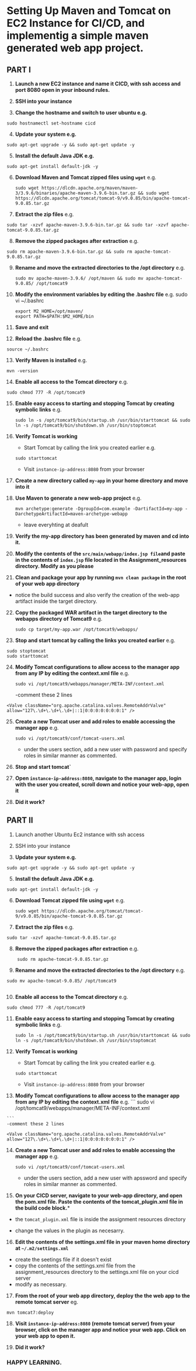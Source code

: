 # Setting Up Maven and Tomcat on EC2 Instance for CI/CD, and implementig a simple maven generated web app project.

## PART I

1. **Launch a new EC2 instance and name it CICD, with ssh access and port 8080 open in your inbound rules.**

2. **SSH into your instance**

3. **Change the hostname and switch to user ubuntu e.g.** 
```
sudo hostnamectl set-hostname cicd

```

4. **Update your system e.g.** 
```
sudo apt-get upgrade -y && sudo apt-get update -y

```

5. **Install the default Java JDK e.g.** 
```
sudo apt-get install default-jdk -y

```

6. **Download Maven and Tomcat zipped files using ```wget```**
   e.g. 
   ```
   sudo wget https://dlcdn.apache.org/maven/maven-3/3.9.6/binaries/apache-maven-3.9.6-bin.tar.gz && sudo wget https://dlcdn.apache.org/tomcat/tomcat-9/v9.0.85/bin/apache-tomcat-9.0.85.tar.gz
   
   ```

7. **Extract the zip files** 
e.g. 
```
sudo tar -xzvf apache-maven-3.9.6-bin.tar.gz && sudo tar -xzvf apache-tomcat-9.0.85.tar.gz

```

8. **Remove the zipped packages after extraction** 
e.g. 
```
sudo rm apache-maven-3.9.6-bin.tar.gz && sudo rm apache-tomcat-9.0.85.tar.gz

```

9. **Rename and move the extracted directories to the /opt directory**
   e.g. 
   ```
   sudo mv apache-maven-3.9.6/ /opt/maven && sudo mv apache-tomcat-9.0.85/ /opt/tomcat9
   
   ```

10. **Modify the environment variables by editing the .bashrc file**
    e.g. sudo vi ~/.bashrc
    ```
    export M2_HOME=/opt/maven/
    export PATH=$PATH:$M2_HOME/bin
    ```

11. **Save and exit**

12. **Reload the .bashrc file** 
e.g. 
```
source ~/.bashrc

```

13. **Verify Maven is installed** 
e.g. 
```
mvn -version

```

14. **Enable all access to the Tomcat directory** 
e.g. 
```
sudo chmod 777 -R /opt/tomcat9

```

15. **Enable easy access to starting and stopping Tomcat by creating symbolic links**
    e.g. 
    ```
    sudo ln -s /opt/tomcat9/bin/startup.sh /usr/bin/starttomcat && sudo ln -s /opt/tomcat9/bin/shutdown.sh /usr/bin/stoptomcat
    
    ```

16. **Verify Tomcat is working**  
    - Start Tomcat by calling the link you created earlier 
    e.g. 
    ```
    sudo starttomcat
    
    ```
    - Visit ```instance-ip-address:8080``` from your browser

17. **Create a new directory called ```my-app``` in your home directory and move into it**

18. **Use Maven to generate a new web-app project**
    e.g. 
    ```
    mvn archetype:generate -DgroupId=com.example -DartifactId=my-app -DarchetypeArtifactId=maven-archetype-webapp
    
    ```

    - leave everyhting at deafult

19. **Verify the my-app directory has been generated by maven and cd into it.**

20. **Modify the contents of the ```src/main/webapp/index.jsp file```and paste in the contents of ```index.jsp``` file located in the Assignment_resources directory. Modify as you please**

21. **Clean and package your app by running ```mvn clean package``` in the root of your web app directory**
- notice the build success and also verify the creation of the web-app artifact inside the target directory.

22. **Copy the packaged WAR artifact in the target directory to the webapps directory of Tomcat9**
    e.g. 
    ```
    sudo cp target/my-app.war /opt/tomcat9/webapps/
    
    ```

23. **Stop and start tomcat by calling the links you created earlier** 
e.g. 
```
sudo stoptomcat
sudo starttomcat

```

24. **Modify Tomcat configurations to allow access to the manager app from any IP by editing the context.xml file**
    e.g. 
    ```
    sudo vi /opt/tomcat9/webapps/manager/META-INF/context.xml
    
    ```
    -comment these 2 lines
```
<Valve className="org.apache.catalina.valves.RemoteAddrValve" allow="127\.\d+\.\d+\.\d+|::1|0:0:0:0:0:0:0:1" />

```

25. **Create a new Tomcat user and add roles to enable accessing the manager app**
    e.g. 
    ```
    sudo vi /opt/tomcat9/conf/tomcat-users.xml
    
    ```
    - under the users section, add a new user with password and specify roles in similar manner as commented.

26. **Stop and start tomcat`**

27. **Open ```instance-ip-address:8080```, navigate to the manager app, login with the user you created, scroll down and notice your web-app, open it**

28. **Did it work?**



## PART II

1. Launch another Ubuntu Ec2 instance with ssh access

2. SSH into your instance

4. **Update your system e.g.** 
```
sudo apt-get upgrade -y && sudo apt-get update -y

```

5. **Install the default Java JDK e.g.** 
```
sudo apt-get install default-jdk -y

```

6. **Download Tomcat zipped file using ```wget```**
   e.g. 
   ```
   sudo wget https://dlcdn.apache.org/tomcat/tomcat-9/v9.0.85/bin/apache-tomcat-9.0.85.tar.gz
   
   ```

7. **Extract the zip files** 
e.g. 
```
sudo tar -xzvf apache-tomcat-9.0.85.tar.gz

```

8. **Remove the zipped packages after extraction** 
e.g. 
```
    sudo rm apache-tomcat-9.0.85.tar.gz

```

9. **Rename and move the extracted directories to the /opt directory**
e.g. 
```
sudo mv apache-tomcat-9.0.85/ /opt/tomcat9
   
```

10. **Enable all access to the Tomcat directory** 
e.g. 
```
sudo chmod 777 -R /opt/tomcat9

```

11. **Enable easy access to starting and stopping Tomcat by creating symbolic links**
    e.g. 
    ```
    sudo ln -s /opt/tomcat9/bin/startup.sh /usr/bin/starttomcat && sudo ln -s /opt/tomcat9/bin/shutdown.sh /usr/bin/stoptomcat
    
    ```

12. **Verify Tomcat is working**  
    - Start Tomcat by calling the link you created earlier 
    e.g. 
    ```
    sudo starttomcat
    
    ```
    - Visit ```instance-ip-address:8080``` from your browser

13.  **Modify Tomcat configurations to allow access to the manager app from any IP by editing the context.xml file**
    e.g. 
    ```
    sudo vi /opt/tomcat9/webapps/manager/META-INF/context.xml
    
    ```
    -comment these 2 lines
```
<Valve className="org.apache.catalina.valves.RemoteAddrValve" allow="127\.\d+\.\d+\.\d+|::1|0:0:0:0:0:0:0:1" />

```

14. **Create a new Tomcat user and add roles to enable accessing the manager app**
    e.g. 
    ```
    sudo vi /opt/tomcat9/conf/tomcat-users.xml
    
    ```
    - under the users section, add a new user with apssword and specify roles in similar manner as commented.

15. **On your CICD server, navigate to your web-app directory, and open the pom.xml file. Paste the contents of the tomcat_plugin.xml file in the build code block.***

- the ```tomcat_plugin.xml``` file is inside the assignment resources directory

- change the values in the plugin as necesarry.

16. **Edit the contents of the settings.xml file in your maven home directory at ``` ~/.m2/settings.xml ```**
- create the seetings file if it doesn't exist
- copy the contents of the settings.xml file from the assignment_resources directory to the settings.xml file on your cicd server
- modify as necessary.

17. **From the root of your web app directory, deploy the the web app to the remote tomcat server**
eg.
```
mvn tomcat7:deploy

```

18. **Visit ```instance-ip-address:8080``` (remote tomcat server) from your browser, click on the manager app and notice your web app. Click on your web app to open it.**

19. **Did it work?**

### HAPPY LEARNING.
